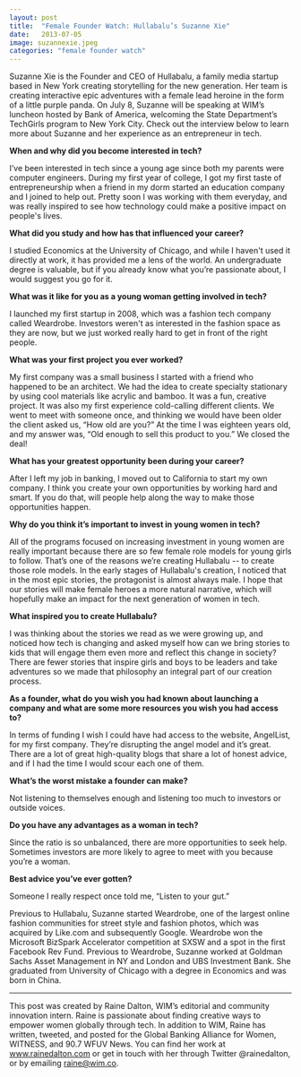 ```yaml
---
layout: post
title:  "Female Founder Watch: Hullabalu’s Suzanne Xie"
date:   2013-07-05
image: suzannexie.jpeg
categories: "female founder watch"
---
```


Suzanne Xie is the Founder and CEO of Hullabalu, a family media startup based in New York creating storytelling for the new generation. Her team is creating interactive epic adventures with a female lead heroine in the form of a little purple panda. On July 8, Suzanne will be speaking at WIM’s luncheon hosted by Bank of America, welcoming the State Department’s TechGirls program to New York City. Check out the interview below to learn more about Suzanne and her experience as an entrepreneur in tech.

 
**When and why did you become interested in tech?**

 

I’ve been interested in tech since a young age since both my parents were computer engineers. During my first year of college, I got my first taste of entrepreneurship when a friend in my dorm started an education company and I joined to help out. Pretty soon I was working with them everyday, and was really inspired to see how technology could make a positive impact on people's lives. 

 

**What did you study and how has that influenced your career?**

 

I studied Economics at the University of Chicago, and while I haven't used it directly at work, it has provided me a lens of the world. An undergraduate degree is valuable, but if you already know what you’re passionate about, I would suggest you go for it.

 

**What was it like for you as a young woman getting involved in tech?**

 

I launched my first startup in 2008, which was a fashion tech company called Weardrobe. Investors weren't as interested in the fashion space as they are now, but we just worked really hard to get in front of the right people.

 

**What was your first project you ever worked?**

 

My first company was a small business I started with a friend who happened to be an architect. We had the idea to create specialty stationary by using cool materials like acrylic and bamboo.  It was a fun, creative project. It was also my first experience cold-calling different clients. We went to meet with someone once, and thinking we would have been older the client asked us, “How old are you?” At the time I was eighteen years old, and my answer was, “Old enough to sell this product to you.” We closed the deal!

 

**What has your greatest opportunity been during your career?**

 

After I left my job in banking, I moved out to California to start my own company. I think you create your own opportunities by working hard and smart. If you do that, will people help along the way to make those opportunities happen.

 

**Why do you think it’s important to invest in young women in tech?**

 

All of the programs focused on increasing investment in young women are really important because there are so few female role models for young girls to follow. That’s one of the reasons we’re creating Hullabalu -- to create those role models. In the early stages of Hullabalu's creation, I noticed that in the most epic stories, the protagonist is almost always male. I hope that our stories will make female heroes a more natural narrative, which will hopefully make an impact for the next generation of women in tech.

 

**What inspired you to create Hullabalu?**

 

I was thinking about the stories we read as we were growing up, and noticed how tech is changing and asked myself how can we bring stories to kids that will engage them even more and reflect this change in society? There are fewer stories that inspire girls and boys to be leaders and take adventures so we made that philosophy an integral part of our creation process. 

 

**As a founder, what do you wish you had known about launching a company and what are some more resources you wish you had access to?**

 

In terms of funding I wish I could have had access to the website, AngelList, for my first company. They’re disrupting the angel model and it’s great. There are a lot of great high-quality blogs that share a lot of honest advice, and if I had the time I would scour each one of them.

 

**What’s the worst mistake a founder can make?**

 

Not listening to themselves enough and listening too much to investors or outside voices.

 

**Do you have any advantages as a woman in tech?**

 

Since the ratio is so unbalanced, there are more opportunities to seek help. Sometimes investors are more likely to agree to meet with you because you’re a woman.

 

**Best advice you’ve ever gotten?**

 

Someone I really respect once told me, “Listen to your gut.”

 

Previous to Hullabalu, Suzanne started Weardrobe, one of the largest online fashion communities for street style and fashion photos, which was acquired by Like.com and subsequently Google. Weardrobe won the Microsoft BizSpark Accelerator competition at SXSW and a spot in the first Facebook Rev Fund. Previous to Weardrobe, Suzanne worked at Goldman Sachs Asset Management in NY and London and UBS Investment Bank. She graduated from University of Chicago with a degree in Economics and was born in China.

 

 ______________________________________________________                                                                                       

This post was created by Raine Dalton, WIM’s editorial and community innovation intern. Raine is passionate about finding creative ways to empower women globally through tech. In addition to WIM, Raine has written, tweeted, and posted for the Global Banking Alliance for Women, WITNESS, and 90.7 WFUV News. You can find her work at www.rainedalton.com or get in touch with her through Twitter @rainedalton, or by emailing raine@wim.co. 